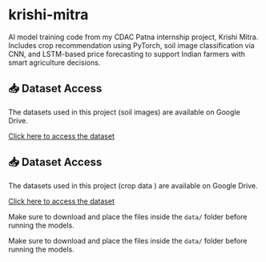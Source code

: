 # krishi-mitra
AI model training code from my CDAC Patna internship project, Krishi Mitra. Includes crop recommendation using PyTorch, soil image classification via CNN, and LSTM-based price forecasting to support Indian farmers with smart agriculture decisions.
## 📥 Dataset Access

The datasets used in this project (soil images) are available on Google Drive.

[Click here to access the dataset](https://drive.google.com/drive/folders/1K3FY6TzLudNfStd32DtfBby-IkpAoYBo?usp=sharing)

## 📥 Dataset Access

The datasets used in this project (crop data ) are available on Google Drive.

[Click here to access the dataset](https://drive.google.com/file/d/1dDUNgzlXCpM7KiR6JkwPL1mZ7QU1eTCz/view?usp=sharing)

Make sure to download and place the files inside the `data/` folder before running the models.

Make sure to download and place the files inside the `data/` folder before running the models.
